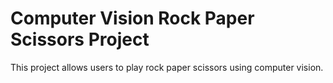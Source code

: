 # Computer Vision Rock Paper Scissors Project

This project allows users to play rock paper scissors using computer vision.
